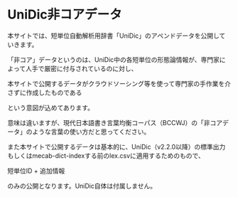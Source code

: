 # UniDic非コアデータ

本サイトでは、短単位自動解析用辞書「UniDic」のアペンドデータを公開していきます。

「非コア」データというのは、UniDic中の各短単位の形態論情報が、専門家によって人手で厳密に付与されているのに対し、

本サイトで公開するデータがクラウドソーシング等を使って専門家の手作業を介さずに作成したものである

という意図が込めてあります。

意味は違いますが、現代日本語書き言葉均衡コーパス（BCCWJ）の「非コアデータ」のような言葉の使い方だと思ってください。


また本サイトで公開するデータは基本的に、UniDic（v2.2.0以降）の標準出力もしくはmecab-dict-indexする前のlex.csvに適用するためのもので、

短単位ID + 追加情報

のみの公開となります。UniDic自体は付属しません。
